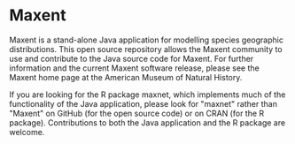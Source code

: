 # Maxent
Maxent is a stand-alone Java application for modelling species geographic distributions.  This open source repository allows the Maxent community to use and contribute to the Java source code for Maxent.  For further information and the current Maxent software release, please see the Maxent home page at the American Museum of Natural History.  

If you are looking for the R package maxnet, which implements much of the functionality of the Java application, please look for "maxnet" rather than "Maxent" on GitHub (for the open source code) or on CRAN (for the R package).  Contributions to both the Java application and the R package are welcome.

